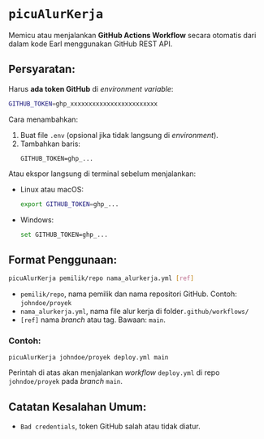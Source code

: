 # `picuAlurKerja`
Memicu atau menjalankan **GitHub Actions Workflow** secara otomatis dari dalam kode Earl menggunakan GitHub REST API.

## Persyaratan:
Harus **ada token GitHub** di _environment variable_: 
```bash
GITHUB_TOKEN=ghp_xxxxxxxxxxxxxxxxxxxxxxxx
```
Cara menambahkan:
1. Buat file `.env` (opsional jika tidak langsung di _environment_).
2. Tambahkan baris:
   ```
   GITHUB_TOKEN=ghp_...
   ```
Atau ekspor langsung di terminal sebelum menjalankan:
- Linux atau macOS:
   ```bash
   export GITHUB_TOKEN=ghp_...
   ```
- Windows:
   ```bash
   set GITHUB_TOKEN=ghp_...
   ```

## Format Penggunaan:
```bash
picuAlurKerja pemilik/repo nama_alurkerja.yml [ref]
```
- `pemilik/repo`, nama pemilik dan nama repositori GitHub.
  Contoh: `johndoe/proyek`
- `nama_alurkerja.yml`, nama file alur kerja di folder`.github/workflows/`
- `[ref]` nama _branch_ atau tag. Bawaan: `main`.

### Contoh:
```earl
picuAlurKerja johndoe/proyek deploy.yml main
```
Perintah di atas akan menjalankan _workflow_ `deploy.yml` di repo `johndoe/proyek` pada _branch_ `main`.

## Catatan Kesalahan Umum:
- `Bad credentials`, token GitHub salah atau tidak diatur.

